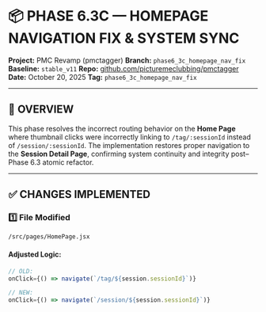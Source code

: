 # 📦 PHASE 6.3C — HOMEPAGE NAVIGATION FIX & SYSTEM SYNC
**Project:** PMC Revamp (pmctagger)
**Branch:** `phase6_3c_homepage_nav_fix`
**Baseline:** `stable_v11`
**Repo:** [github.com/picturemeclubbing/pmctagger](https://github.com/picturemeclubbing/pmctagger)
**Date:** October 20, 2025
**Tag:** `phase6_3c_homepage_nav_fix`

---

## 🧭 OVERVIEW
This phase resolves the incorrect routing behavior on the **Home Page** where thumbnail clicks were incorrectly linking to `/tag/:sessionId` instead of `/session/:sessionId`.
The implementation restores proper navigation to the **Session Detail Page**, confirming system continuity and integrity post–Phase 6.3 atomic refactor.

---

## ✅ CHANGES IMPLEMENTED

### **1️⃣ File Modified**
`/src/pages/HomePage.jsx`

#### Adjusted Logic:
```jsx
// OLD:
onClick={() => navigate(`/tag/${session.sessionId}`)}

// NEW:
onClick={() => navigate(`/session/${session.sessionId}`)}
